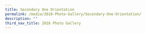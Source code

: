```yaml
---
title: Secondary One Orientation
permalink: /media/2018-Photo-Gallery/Secondary-One-Orientation/
description: ""
third_nav_title: 2018 Photo Gallery
---
```

